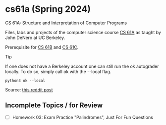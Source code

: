 # cs61a (Spring 2024)

CS 61A: Structure and Interpretation of Computer Programs

Files, labs and projects of the computer science course [CS 61A](https://cs61a.org/) 
as taught by John DeNero at UC Berkeley.

Prerequisite for [CS 61B](https://www2.eecs.berkeley.edu/Courses/CS61B/) and 
[CS 61C](https://cs61c.org/).

>[!TIP]
>
>If one does not have a Berkeley account one can still run the ok autograder
>locally. To do so, simply call ok with the --local flag.
>
>```
>python3 ok --local
>```
>
>Source: [this reddit post](https://www.reddit.com/r/berkeley/comments/lk8j71/self_studying_cs61a_not_a_berkeley_student/?rdt=63227)

## Incomplete Topics / for Review

- [ ] Homework 03: Exam Practice "Palindromes", Just For Fun Questions

